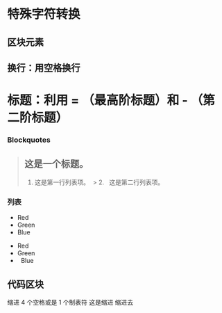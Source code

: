 # 特殊字符转换
## 区块元素  
换行：用空格换行
----------
标题：利用 = （最高阶标题）和 - （第二阶标题）
============= 
### Blockquotes
  > ## 这是一个标题。
  > 
  > 1.   这是第一行列表项。
  > 2.   这是第二行列表项。
### 列表
 *   Red
 *   Green
 *   Blue
+   Red
+   Green
+   Blue 
## 代码区块
缩进 4 个空格或是 1 个制表符 
    这是缩进
        缩进去 
